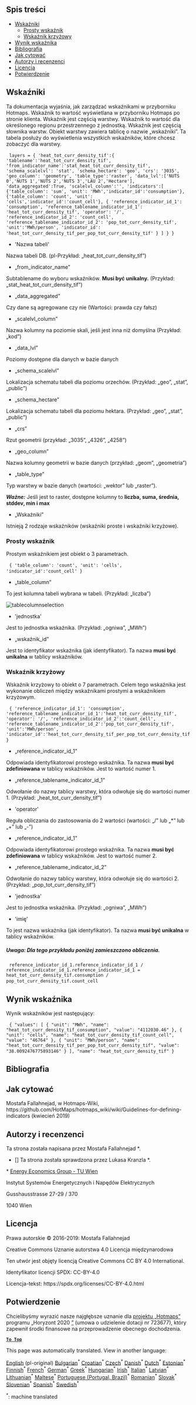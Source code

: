 <h2> Spis treści </h2><ul><li> <a href="#Indicators">Wskaźniki</a> <ul><li> <a href="#Simple-indicator">Prosty wskaźnik</a> </li><li> <a href="#Cross-indicator">Wskaźnik krzyżowy</a> </li></ul></li><li> <a href="#Indicator-result">Wynik wskaźnika</a> </li><li> <a href="#references">Bibliografia</a> </li><li> <a href="#how-to-cite">Jak cytować</a> </li><li> <a href="#authors-and-reviewers">Autorzy i recenzenci</a> </li><li> <a href="#license">Licencja</a> </li><li> <a href="#acknowledgement">Potwierdzenie</a> </li></ul><h2> Wskaźniki </h2><p> Ta dokumentacja wyjaśnia, jak zarządzać wskaźnikami w przyborniku Hotmaps. Wskaźnik to wartość wyświetlana w przyborniku Hotmaps po stronie klienta. Wskaźnik jest częścią warstwy. Wskaźnik to wartość dla określonego regionu przestrzennego z jednostką. Wskaźnik jest częścią słownika warstw. Obiekt warstwy zawiera tablicę o nazwie „wskaźniki”. Ta tabela posłuży do wyświetlenia wszystkich wskaźników, które chcesz zobaczyć dla warstwy. </p><pre> <code>layers = { &#39;heat_tot_curr_density_tif&#39;:{ &#39;tablename&#39;:&#39;heat_tot_curr_density_tif&#39;, &#39;from_indicator_name&#39;:&#39;stat_heat_tot_curr_density_tif&#39;, &#39;schema_scalelvl&#39;: &#39;stat&#39;, &#39;schema_hectare&#39;: &#39;geo&#39;, &#39;crs&#39;: &#39;3035&#39;, &#39;geo_column&#39;: &#39;geometry&#39;, &#39;table_type&#39;:&#39;raster&#39;, &#39;data_lvl&#39;:[&#39;NUTS 0&#39;,&#39;NUTS 1&#39;,&#39;NUTS 2&#39;,&#39;NUTS 3&#39;,&#39;LAU 2&#39;,&#39;Hectare&#39;], &#39;data_aggregated&#39;:True, &#39;scalelvl_column&#39;:&#39;&#39;, &#39;indicators&#39;:[ {&#39;table_column&#39;: &#39;sum&#39;, &#39;unit&#39;: &#39;MWh&#39;,&#39;indicator_id&#39;:&#39;consumption&#39;}, {&#39;table_column&#39;: &#39;count&#39;, &#39;unit&#39;: &#39;cells&#39;,&#39;indicator_id&#39;:&#39;count_cell&#39;}, { &#39;reference_indicator_id_1&#39;: &#39;consumption&#39;, &#39;reference_tablename_indicator_id_1&#39;: &#39;heat_tot_curr_density_tif&#39;, &#39;operator&#39;: &#39;/&#39;, &#39;reference_indicator_id_2&#39;: &#39;count_cell&#39;, &#39;reference_tablename_indicator_id_2&#39;: &#39;pop_tot_curr_density_tif&#39;, &#39;unit&#39;:&#39;MWh/person&#39;, &#39;indicator_id&#39;: &#39;heat_tot_curr_density_tif_per_pop_tot_curr_density_tif&#39; } ] } }</code> </pre><ul><li> &#39;Nazwa tabeli&#39; </li></ul><p> Nazwa tabeli DB. (pl-Przykład: „heat_tot_curr_density_tif”) </p><ul><li> „from_indicator_name” </li></ul><p> Subtablename do wyboru wskaźników. <strong>Musi być unikalny.</strong> (Przykład: „stat_heat_tot_curr_density_tif”) </p><ul><li> „data_aggregated” </li></ul><p> Czy dane są agregowane czy nie (Wartości: prawda czy fałsz) </p><ul><li> „scalelvl_column” </li></ul><p> Nazwa kolumny na poziomie skali, jeśli jest inna niż domyślna (Przykład: „kod”) </p><ul><li> „data_lvl” </li></ul><p> Poziomy dostępne dla danych w bazie danych </p><ul><li> „schema_scalelvl” </li></ul><p> Lokalizacja schematu tabeli dla poziomu orzechów. (Przykład: „geo”, „stat”, „public”) </p><ul><li> „schema_hectare” </li></ul><p> Lokalizacja schematu tabeli dla poziomu hektara. (Przykład: „geo”, „stat”, „public”) </p><ul><li> „crs” </li></ul><p> Rzut geometrii (przykład: „3035”, „4326”, „4258”) </p><ul><li> „geo_column” </li></ul><p> Nazwa kolumny geometrii w bazie danych (przykład: „geom”, „geometria”) </p><ul><li> „table_type” </li></ul><p> Typ warstwy w bazie danych (wartości: „wektor” lub „raster”). </p><p> <em><strong>Ważne:</strong></em> Jeśli jest to raster, dostępne kolumny to <strong>liczba, suma, średnia, stddev, min i max</strong> </p><ul><li> „Wskaźniki” </li></ul><p> Istnieją 2 rodzaje wskaźników (wskaźniki proste i wskaźniki krzyżowe). </p><h3> Prosty wskaźnik </h3><p> Prostym wskaźnikiem jest obiekt o 3 parametrach. </p><pre> <code>{ &#39;table_column&#39;: &#39;count&#39;, &#39;unit&#39;: &#39;cells&#39;, &#39;indicator_id&#39;:&#39;count_cell&#39; }</code> </pre><ul><li> „table_column” </li></ul><p> To jest kolumna tabeli wybrana w tabeli. (Przykład: „liczba”) </p><p><img alt="tablecolumnselection" src="/api/assets/table_image.png"/></p><ul><li> &#39;jednostka&#39; </li></ul><p> Jest to jednostka wskaźnika. (Przykład: „ogniwa”, „MWh”) </p><ul><li> „wskaźnik_id” </li></ul><p> Jest to identyfikator wskaźnika (jak identyfikator). Ta nazwa <strong>musi być unikalna</strong> w tablicy wskaźników. </p><h3> Wskaźnik krzyżowy </h3><p> Wskaźnik krzyżowy to obiekt o 7 parametrach. Celem tego wskaźnika jest wykonanie obliczeń między wskaźnikami prostymi a wskaźnikiem krzyżowym. </p><pre> <code>{ &#39;reference_indicator_id_1&#39;: &#39;consumption&#39;, &#39;reference_tablename_indicator_id_1&#39;:&#39;heat_tot_curr_density_tif&#39;, &#39;operator&#39;: &#39;/&#39;, &#39;reference_indicator_id_2&#39;:&#39;count_cell&#39;, &#39;reference_tablename_indicator_id_2&#39;:&#39;pop_tot_curr_density_tif&#39;, &#39;unit&#39;:&#39;MWh/person&#39;, &#39;indicator_id&#39;:&#39;heat_tot_curr_density_tif_per_pop_tot_curr_density_tif&#39; }</code> </pre><ul><li> „reference_indicator_id_1” </li></ul><p> Odpowiada identyfikatorowi prostego wskaźnika. Ta nazwa <strong>musi być zdefiniowana</strong> w tablicy wskaźników. Jest to wartość numer 1. </p><ul><li> „reference_tablename_indicator_id_1” </li></ul><p> Odwołanie do nazwy tablicy warstwy, która odwołuje się do wartości numer 1. (Przykład: „heat_tot_curr_density_tif”) </p><ul><li> &#39;operator&#39; </li></ul><p> Reguła obliczania do zastosowania do 2 wartości (wartości: „/” lub „*” lub „+” lub „-”) </p><ul><li> „reference_indicator_id_1” </li></ul><p> Odpowiada identyfikatorowi prostego wskaźnika. Ta nazwa <strong>musi być zdefiniowana</strong> w tablicy wskaźników. Jest to wartość numer 2. </p><ul><li> „reference_tablename_indicator_id_2” </li></ul><p> Odwołanie do nazwy tablicy warstwy, która odwołuje się do wartości 2. (Przykład: „pop_tot_curr_density_tif”) </p><ul><li> &#39;jednostka&#39; </li></ul><p> Jest to jednostka wskaźnika. (Przykład: „ogniwa”, „MWh”) </p><ul><li> &#39;imię&#39; </li></ul><p> To jest nazwa wskaźnika (jak identyfikator). Ta nazwa <strong>musi być unikalna</strong> w tablicy wskaźników. </p><h5> Uwaga: Dla tego przykładu poniżej zamieszczono obliczenia. </h5><pre> <code>reference_indicator_id_1.reference_indicator_id_1 / reference_indicator_id_1.reference_indicator_id_1 = heat_tot_curr_density_tif.consumption / pop_tot_curr_density_tif.count_cell</code> </pre><h2> Wynik wskaźnika </h2><p> Wynik wskaźników jest następujący: </p><pre> <code>{ &quot;values&quot;: [ { &quot;unit&quot;: &quot;MWh&quot;, &quot;name&quot;: &quot;heat_tot_curr_density_tif_consumption&quot;, &quot;value&quot;: &quot;4112030.46&quot; }, { &quot;unit&quot;: &quot;cells&quot;, &quot;name&quot;: &quot;heat_tot_curr_density_tif_count_cell&quot;, &quot;value&quot;: &quot;46764&quot; }, { &quot;unit&quot;: &quot;MWh/person&quot;, &quot;name&quot;: &quot;heat_tot_curr_density_tif_per_pop_tot_curr_density_tif&quot;, &quot;value&quot;: &quot;38.0092476775893146&quot; } ], &quot;name&quot;: &quot;heat_tot_curr_density_tif&quot; }</code> </pre><h2> Bibliografia </h2><h2> Jak cytować </h2><p> Mostafa Fallahnejad, w Hotmaps-Wiki, https://github.com/HotMaps/hotmaps_wiki/wiki/Guidelines-for-defining-indicators (kwiecień 2019) </p><h2> Autorzy i recenzenci </h2><p> Ta strona została napisana przez Mostafa Fallahnejad *. </p><ul><li> [] Ta strona została sprawdzona przez Lukasa Kranzla *. </li></ul><p> * <a href="https://eeg.tuwien.ac.at/">Energy Economics Group - TU Wien</a> </p><p> Instytut Systemów Energetycznych i Napędów Elektrycznych </p><p> Gusshausstrasse 27-29 / 370 </p><p> 1040 Wien </p><h2> Licencja </h2><p> Prawa autorskie © 2016-2019: Mostafa Fallahnejad </p><p> Creative Commons Uznanie autorstwa 4.0 Licencja międzynarodowa </p><p> Ten utwór jest objęty licencją Creative Commons CC BY 4.0 International. </p><p> Identyfikator licencji SPDX: CC-BY-4.0 </p><p> Licencja-tekst: https://spdx.org/licenses/CC-BY-4.0.html </p><h2> Potwierdzenie </h2><p> Chcielibyśmy wyrazić nasze najgłębsze uznanie dla <a href="https://www.hotmaps-project.eu">projektu „Hotmaps”</a> programu „Horyzont 2020 <a href="https://www.hotmaps-project.eu">”</a> (umowa o udzielenie dotacji nr 723677), który zapewnił środki finansowe na przeprowadzenie obecnego dochodzenia. </p><p><ins> <code><strong><a href="#table-of-contents">To Top</a></strong></code> </ins> </p>

This page was automatically translated. View in another language:

[English](en-Guidelines-for-defining-indicators) (pl-original) [Bulgarian](bg-Guidelines-for-defining-indicators)<sup>\*</sup> [Croatian](hr-Guidelines-for-defining-indicators)<sup>\*</sup> [Czech](cs-Guidelines-for-defining-indicators)<sup>\*</sup> [Danish](da-Guidelines-for-defining-indicators)<sup>\*</sup> [Dutch](nl-Guidelines-for-defining-indicators)<sup>\*</sup> [Estonian](et-Guidelines-for-defining-indicators)<sup>\*</sup> [Finnish](fi-Guidelines-for-defining-indicators)<sup>\*</sup> [French](fr-Guidelines-for-defining-indicators)<sup>\*</sup> [German](de-Guidelines-for-defining-indicators)<sup>\*</sup> [Greek](el-Guidelines-for-defining-indicators)<sup>\*</sup> [Hungarian](hu-Guidelines-for-defining-indicators)<sup>\*</sup> [Irish](ga-Guidelines-for-defining-indicators)<sup>\*</sup> [Italian](it-Guidelines-for-defining-indicators)<sup>\*</sup> [Latvian](lv-Guidelines-for-defining-indicators)<sup>\*</sup> [Lithuanian](lt-Guidelines-for-defining-indicators)<sup>\*</sup> [Maltese](mt-Guidelines-for-defining-indicators)<sup>\*</sup>  [Portuguese (Portugal, Brazil)](pt-Guidelines-for-defining-indicators)<sup>\*</sup> [Romanian](ro-Guidelines-for-defining-indicators)<sup>\*</sup> [Slovak](sk-Guidelines-for-defining-indicators)<sup>\*</sup> [Slovenian](sl-Guidelines-for-defining-indicators)<sup>\*</sup> [Spanish](es-Guidelines-for-defining-indicators)<sup>\*</sup> [Swedish](sv-Guidelines-for-defining-indicators)<sup>\*</sup> 

<sup>\*</sup>: machine translated
